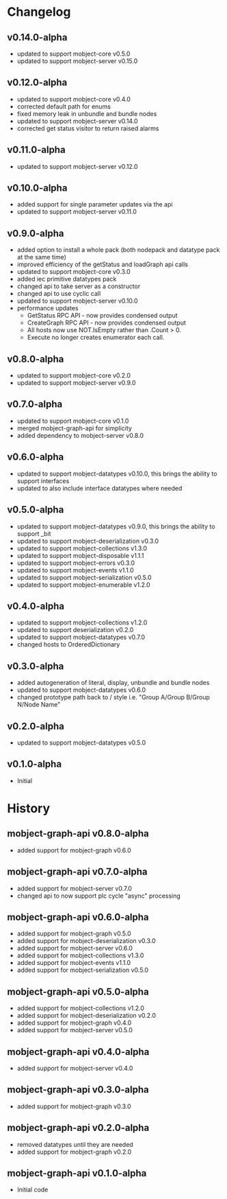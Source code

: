 # Changelog

## v0.14.0-alpha

- updated to support mobject-core v0.5.0
- updated to support mobject-server v0.15.0

## v0.12.0-alpha

- updated to support mobject-core v0.4.0
- corrected default path for enums
- fixed memory leak in unbundle and bundle nodes
- updated to support mobject-server v0.14.0
- corrected get status visitor to return raised alarms

## v0.11.0-alpha

- updated to support mobject-server v0.12.0

## v0.10.0-alpha

- added support for single parameter updates via the api
- updated to support mobject-server v0.11.0

## v0.9.0-alpha

- added option to install a whole pack (both nodepack and datatype pack at the same time)
- improved efficiency of the getStatus and loadGraph api calls
- updated to support mobject-core v0.3.0
- added iec primitive datatypes pack
- changed api to take server as a constructor
- changed api to use cyclic call
- updated to support mobject-server v0.10.0
- performance updates
  - GetStatus RPC API - now provides condensed output
  - CreateGraph RPC API - now provides condensed output
  - All hosts now use NOT.IsEmpty rather than .Count > 0.
  - Execute no longer creates enumerator each call.

## v0.8.0-alpha

- updated to support mobject-core v0.2.0
- updated to support mobject-server v0.9.0

## v0.7.0-alpha

- updated to support mobject-core v0.1.0
- merged mobject-graph-api for simplicity
- added dependency to mobject-server v0.8.0

## v0.6.0-alpha

- updated to support mobject-datatypes v0.10.0, this brings the ability to support interfaces
- updated to also include interface datatypes where needed

## v0.5.0-alpha

- updated to support mobject-datatypes v0.9.0, this brings the ability to support \_bit
- updated to support mobject-deserialization v0.3.0
- updated to support mobject-collections v1.3.0
- updated to support mobject-disposable v1.1.1
- updated to support mobject-errors v0.3.0
- updated to support mobject-events v1.1.0
- updated to support mobject-serialization v0.5.0
- updated to support mobject-enumerable v1.2.0

## v0.4.0-alpha

- updated to support mobject-collections v1.2.0
- updated to support deserialization v0.2.0
- updated to support mobject-datatypes v0.7.0
- changed hosts to OrderedDictionary

## v0.3.0-alpha

- added autogeneration of literal, display, unbundle and bundle nodes
- updated to support mobject-datatypes v0.6.0
- changed prototype path back to / style i.e. "Group A/Group B/Group N/Node Name"

## v0.2.0-alpha

- updated to support mobject-datatypes v0.5.0

## v0.1.0-alpha

- Initial

# History

## mobject-graph-api v0.8.0-alpha

- added support for mobject-graph v0.6.0

## mobject-graph-api v0.7.0-alpha

- added support for mobject-server v0.7.0
- changed api to now support plc cycle "async" processing

## mobject-graph-api v0.6.0-alpha

- added support for mobject-graph v0.5.0
- added support for mobject-deserialization v0.3.0
- added support for mobject-server v0.6.0
- added support for mobject-collections v1.3.0
- added support for mobject-events v1.1.0
- added support for mobject-serialization v0.5.0

## mobject-graph-api v0.5.0-alpha

- added support for mobject-collections v1.2.0
- added support for mobject-deserialization v0.2.0
- added support for mobject-graph v0.4.0
- added support for mobject-server v0.5.0

## mobject-graph-api v0.4.0-alpha

- added support for mobject-server v0.4.0

## mobject-graph-api v0.3.0-alpha

- added support for mobject-graph v0.3.0

## mobject-graph-api v0.2.0-alpha

- removed datatypes until they are needed
- added support for mobject-graph v0.2.0

## mobject-graph-api v0.1.0-alpha

- Initial code
